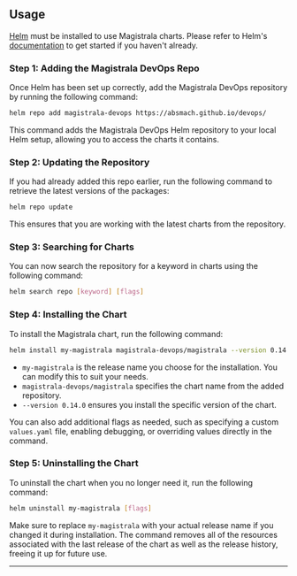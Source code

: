 ## Usage

[Helm](https://helm.sh) must be installed to use Magistrala charts. Please refer to Helm's [documentation](https://helm.sh/docs) to get started if you haven't already.

### Step 1: Adding the Magistrala DevOps Repo

Once Helm has been set up correctly, add the Magistrala DevOps repository by running the following command:

```bash
helm repo add magistrala-devops https://absmach.github.io/devops/
```

This command adds the Magistrala DevOps Helm repository to your local Helm setup, allowing you to access the charts it contains.

### Step 2: Updating the Repository

If you had already added this repo earlier, run the following command to retrieve the latest versions of the packages:

```bash
helm repo update
```

This ensures that you are working with the latest charts from the repository.

### Step 3: Searching for Charts

You can now search the repository for a keyword in charts using the following command:

```bash
helm search repo [keyword] [flags]
```

### Step 4: Installing the Chart

To install the Magistrala chart, run the following command:

```bash
helm install my-magistrala magistrala-devops/magistrala --version 0.14.0
```

- `my-magistrala` is the release name you choose for the installation. You can modify this to suit your needs.
- `magistrala-devops/magistrala` specifies the chart name from the added repository.
- `--version 0.14.0` ensures you install the specific version of the chart.

You can also add additional flags as needed, such as specifying a custom `values.yaml` file, enabling debugging, or overriding values directly in the command.

### Step 5: Uninstalling the Chart

To uninstall the chart when you no longer need it, run the following command:

```bash
helm uninstall my-magistrala [flags]
```

Make sure to replace `my-magistrala` with your actual release name if you changed it during installation. The command removes all of the resources associated with the last release of the chart as well as the release history, freeing it up for future use.

---
